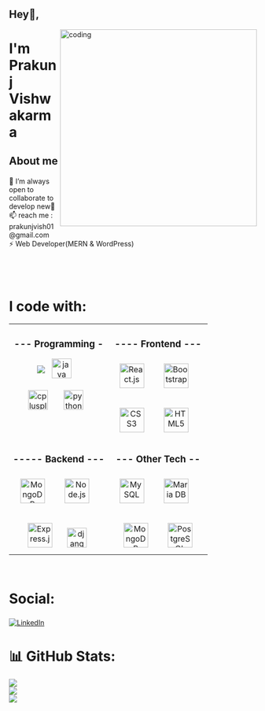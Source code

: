 <h2 align="left">Hey👋,</h2>
<img align="right" alt="coding" width="400" src="">

<h1 align="left">I'm Prakunj Vishwakarma</h1>
<!-- <h3 align="left">Passion To Contribute</h3> -->


<h2 align="left">About me</h2>

####

<p align="left">👯 I’m always open to collaborate to develop new👯<br>📫 reach me :  prakunjvish01@gmail.com<br>⚡ Web Developer(MERN & WordPress)</p>

###

<br> <br> 
# I code with:
<table><tr>

<td valign="top" width="50%" >
  <h3 align="center">--- Programming -</h3>
<div align="center">  
<img style="margin: 10px" src="/> 
   <img width="12" />
<img src="https://cdn.jsdelivr.net/gh/devicons/devicon/icons/java/java-original.svg" height="40" alt="java logo" style="margin-right: 12px;" />
   <img width="12" />
  <br> <br>
<img src="https://cdn.jsdelivr.net/gh/devicons/devicon/icons/cplusplus/cplusplus-original.svg" height="40" alt="cplusplus logo" style="margin-right: 12px;" />
   <img width="12" />
<img src="https://cdn.jsdelivr.net/gh/devicons/devicon/icons/python/python-original.svg" height="40" alt="python logo" style="margin-right: 12px;" />
</div>

</td>
  
<td valign="top" width="50%">
  <h3 align="center">---- Frontend ---</h3>
   
<img width="12" />
<div align="center">  
<img style="margin: 10px" src="https://profilinator.rishav.dev/skills-assets/react-original-wordmark.svg" alt="React.js" height="50" />
   <img width="12" />
<img style="margin: 10px" src="https://profilinator.rishav.dev/skills-assets/bootstrap-plain.svg" alt="Bootstrap" height="50" /> 
   <img width="12" />
  <br> <br>
<img style="margin: 10px" src="https://profilinator.rishav.dev/skills-assets/css3-original-wordmark.svg" alt="CSS3" height="50" /> 
   <img width="12" />
<img style="margin: 10px" src="https://profilinator.rishav.dev/skills-assets/html5-original-wordmark.svg" alt="HTML5" height="50" /> 
   <img width="12" />
</div>
</td>
</tr>

<td valign="top" width="50%">
    <h3 align="center">----- Backend ---</h3>

  <img width="12" />
<div align="center">  
<img style="margin: 10px" src="https://profilinator.rishav.dev/skills-assets/mongodb-original-wordmark.svg" alt="MongoDB" height="50" />
<img width="12" />
<img style="margin: 10px" src="https://profilinator.rishav.dev/skills-assets/nodejs-original-wordmark.svg" alt="Node.js" height="50" />
<img width="12" />
<br> <br>
<img style="margin: 10px" src="https://profilinator.rishav.dev/skills-assets/express-original-wordmark.svg" alt="Express.js" height="50" />  
 <img width="12" />
<img src="https://cdn.jsdelivr.net/gh/devicons/devicon/icons/django/django-plain.svg" height="40" alt="django logo"  />
<img width="12" />

</td>
<td valign="top" width="50%">
<h3 align="center">--- Other Tech --</h3> 
  <img width="12" />
<div align="center">  
<img style="margin: 10px" src="https://profilinator.rishav.dev/skills-assets/mysql-original-wordmark.svg" alt="MySQL" height="50" /> 
   <img width="12" />
<img style="margin: 10px" src="https://profilinator.rishav.dev/skills-assets/mariadb.png" alt="Maria DB" height="50" />
   <img width="12" />
  <br> <br>
<img src="https://profilinator.rishav.dev/skills-assets/mongodb-original-wordmark.svg" alt="MongoDB" height="50" style="margin: 10px;" />
<img width="12" />
<img style="margin: 10px" src="https://profilinator.rishav.dev/skills-assets/postgresql-original-wordmark.svg" alt="PostgreSQL" height="50" /> 
<br>
</div>

</div>

</td></tr></table>  

<br>  

###
# Social:
###
[![LinkedIn](https://img.shields.io/badge/LinkedIn-%230077B5.svg?logo=linkedin&logoColor=white)](https://linkedin.com/in/Prakunjvishwakarma) 
<br> 
###
 
# 📊 GitHub Stats:
![](https://github-readme-stats.vercel.app/api?username=Prakunj01&theme=dark&hide_border=false&include_all_commits=false&count_private=false)<br/>
![](https://github-readme-streak-stats.herokuapp.com/?user=Prakunj01&theme=dark&hide_border=false)<br/>
![](https://github-readme-stats.vercel.app/api/top-langs/?username=Prakunj01&theme=dark&hide_border=false&include_all_commits=false&count_private=false&layout=compact)

###
